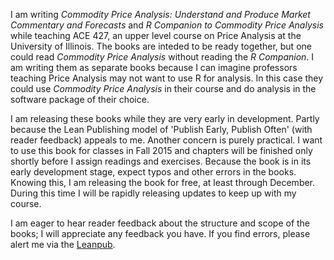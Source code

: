 I am writing *Commodity Price Analysis: Understand and Produce Market
Commentary and Forecasts* and *R Companion to Commodity Price Analysis*
while teaching ACE 427, an upper level course on Price Analysis at the
University of Illinois. The books are inteded to be ready together, but
one could read *Commodity Price Analysis* without reading the *R
Companion*. I am writing them as separate books because I can imagine
professors teaching Price Analysis may not want to use R for analysis.
In this case they could use *Commodity Price Analysis* in their course
and do analysis in the software package of their choice.

I am releasing these books while they are very early in development.
Partly because the Lean Publishing model of 'Publish Early, Publish
Often' (with reader feedback) appeals to me. Another concern is purely
practical. I want to use this book for classes in Fall 2015 and chapters
will be finished only shortly before I assign readings and exercises.
Because the book is in its early development stage, expect typos and
other errors in the books. Knowing this, I am releasing the book for
free, at least through December. During this time I will be rapidly
releasing updates to keep up with my course.

I am eager to hear reader feedback about the structure and scope of the
books; I will appreciate any feedback you have. If you find errors,
please alert me via the [Leanpub](http://leanpub.com).
